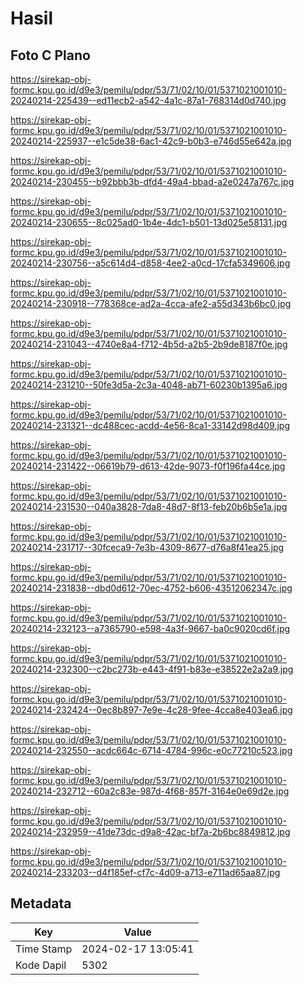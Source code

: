 # Hasil

## Foto C Plano

https://sirekap-obj-formc.kpu.go.id/d9e3/pemilu/pdpr/53/71/02/10/01/5371021001010-20240214-225439--ed11ecb2-a542-4a1c-87a1-768314d0d740.jpg

https://sirekap-obj-formc.kpu.go.id/d9e3/pemilu/pdpr/53/71/02/10/01/5371021001010-20240214-225937--e1c5de38-6ac1-42c9-b0b3-e746d55e642a.jpg

https://sirekap-obj-formc.kpu.go.id/d9e3/pemilu/pdpr/53/71/02/10/01/5371021001010-20240214-230455--b92bbb3b-dfd4-49a4-bbad-a2e0247a767c.jpg

https://sirekap-obj-formc.kpu.go.id/d9e3/pemilu/pdpr/53/71/02/10/01/5371021001010-20240214-230655--8c025ad0-1b4e-4dc1-b501-13d025e58131.jpg

https://sirekap-obj-formc.kpu.go.id/d9e3/pemilu/pdpr/53/71/02/10/01/5371021001010-20240214-230756--a5c614d4-d858-4ee2-a0cd-17cfa5349606.jpg

https://sirekap-obj-formc.kpu.go.id/d9e3/pemilu/pdpr/53/71/02/10/01/5371021001010-20240214-230918--778368ce-ad2a-4cca-afe2-a55d343b6bc0.jpg

https://sirekap-obj-formc.kpu.go.id/d9e3/pemilu/pdpr/53/71/02/10/01/5371021001010-20240214-231043--4740e8a4-f712-4b5d-a2b5-2b9de8187f0e.jpg

https://sirekap-obj-formc.kpu.go.id/d9e3/pemilu/pdpr/53/71/02/10/01/5371021001010-20240214-231210--50fe3d5a-2c3a-4048-ab71-60230b1395a6.jpg

https://sirekap-obj-formc.kpu.go.id/d9e3/pemilu/pdpr/53/71/02/10/01/5371021001010-20240214-231321--dc488cec-acdd-4e56-8ca1-33142d98d409.jpg

https://sirekap-obj-formc.kpu.go.id/d9e3/pemilu/pdpr/53/71/02/10/01/5371021001010-20240214-231422--06619b79-d613-42de-9073-f0f196fa44ce.jpg

https://sirekap-obj-formc.kpu.go.id/d9e3/pemilu/pdpr/53/71/02/10/01/5371021001010-20240214-231530--040a3828-7da8-48d7-8f13-feb20b6b5e1a.jpg

https://sirekap-obj-formc.kpu.go.id/d9e3/pemilu/pdpr/53/71/02/10/01/5371021001010-20240214-231717--30fceca9-7e3b-4309-8677-d76a8f41ea25.jpg

https://sirekap-obj-formc.kpu.go.id/d9e3/pemilu/pdpr/53/71/02/10/01/5371021001010-20240214-231838--dbd0d612-70ec-4752-b606-43512062347c.jpg

https://sirekap-obj-formc.kpu.go.id/d9e3/pemilu/pdpr/53/71/02/10/01/5371021001010-20240214-232123--a7365790-e598-4a3f-9667-ba0c9020cd6f.jpg

https://sirekap-obj-formc.kpu.go.id/d9e3/pemilu/pdpr/53/71/02/10/01/5371021001010-20240214-232300--c2bc273b-e443-4f91-b83e-e38522e2a2a9.jpg

https://sirekap-obj-formc.kpu.go.id/d9e3/pemilu/pdpr/53/71/02/10/01/5371021001010-20240214-232424--0ec8b897-7e9e-4c28-9fee-4cca8e403ea6.jpg

https://sirekap-obj-formc.kpu.go.id/d9e3/pemilu/pdpr/53/71/02/10/01/5371021001010-20240214-232550--acdc664c-6714-4784-996c-e0c77210c523.jpg

https://sirekap-obj-formc.kpu.go.id/d9e3/pemilu/pdpr/53/71/02/10/01/5371021001010-20240214-232712--60a2c83e-987d-4f68-857f-3164e0e69d2e.jpg

https://sirekap-obj-formc.kpu.go.id/d9e3/pemilu/pdpr/53/71/02/10/01/5371021001010-20240214-232959--41de73dc-d9a8-42ac-bf7a-2b6bc8849812.jpg

https://sirekap-obj-formc.kpu.go.id/d9e3/pemilu/pdpr/53/71/02/10/01/5371021001010-20240214-233203--d4f185ef-cf7c-4d09-a713-e711ad65aa87.jpg


## Metadata

| Key        | Value               |
| ---------- | ------------------- |
| Time Stamp | 2024-02-17 13:05:41 |
| Kode Dapil | 5302                |



